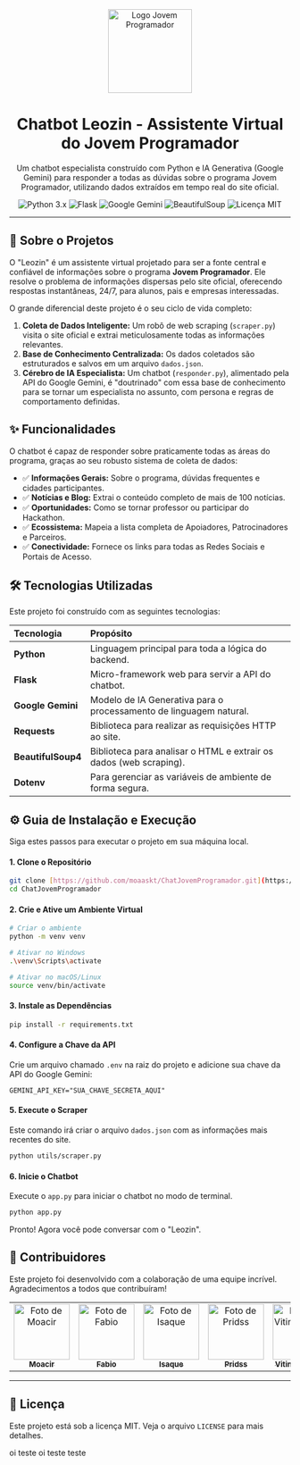 <div align="center">
  <img src="https://www.jovemprogramador.com.br/images/jovemprogramador_logo.png" alt="Logo Jovem Programador" width="150"/>
  <h1><b>Chatbot Leozin - Assistente Virtual do Jovem Programador</b></h1>
  <p>
    Um chatbot especialista construído com Python e IA Generativa (Google Gemini) para responder a todas as dúvidas sobre o programa Jovem Programador, utilizando dados extraídos em tempo real do site oficial.
  </p>
  <p>
    <img src="https://img.shields.io/badge/Python-3.x-blue.svg" alt="Python 3.x">
    <img src="https://img.shields.io/badge/Framework-Flask-black.svg" alt="Flask">
    <img src="https://img.shields.io/badge/IA-Google%20Gemini-4285F4.svg" alt="Google Gemini">
    <img src="https://img.shields.io/badge/Web%20Scraping-BeautifulSoup-orange.svg" alt="BeautifulSoup">
    <img src="https://img.shields.io/badge/Licença-MIT-green.svg" alt="Licença MIT">
  </p>
</div>

---

## 🚀 Sobre o Projetos

O "Leozin" é um assistente virtual projetado para ser a fonte central e confiável de informações sobre o programa **Jovem Programador**. Ele resolve o problema de informações dispersas pelo site oficial, oferecendo respostas instantâneas, 24/7, para alunos, pais e empresas interessadas.

O grande diferencial deste projeto é o seu ciclo de vida completo:
1.  **Coleta de Dados Inteligente:** Um robô de web scraping (`scraper.py`) visita o site oficial e extrai meticulosamente todas as informações relevantes.
2.  **Base de Conhecimento Centralizada:** Os dados coletados são estruturados e salvos em um arquivo `dados.json`.
3.  **Cérebro de IA Especialista:** Um chatbot (`responder.py`), alimentado pela API do Google Gemini, é "doutrinado" com essa base de conhecimento para se tornar um especialista no assunto, com persona e regras de comportamento definidas.

## ✨ Funcionalidades

O chatbot é capaz de responder sobre praticamente todas as áreas do programa, graças ao seu robusto sistema de coleta de dados:

-   ✅ **Informações Gerais:** Sobre o programa, dúvidas frequentes e cidades participantes.
-   ✅ **Notícias e Blog:** Extrai o conteúdo completo de mais de 100 notícias.
-   ✅ **Oportunidades:** Como se tornar professor ou participar do Hackathon.
-   ✅ **Ecossistema:** Mapeia a lista completa de Apoiadores, Patrocinadores e Parceiros.
-   ✅ **Conectividade:** Fornece os links para todas as Redes Sociais e Portais de Acesso.

## 🛠️ Tecnologias Utilizadas

Este projeto foi construído com as seguintes tecnologias:

| Tecnologia      | Propósito                                                    |
| :-------------- | :----------------------------------------------------------- |
| **Python** | Linguagem principal para toda a lógica do backend.           |
| **Flask** | Micro-framework web para servir a API do chatbot.            |
| **Google Gemini** | Modelo de IA Generativa para o processamento de linguagem natural. |
| **Requests** | Biblioteca para realizar as requisições HTTP ao site.        |
| **BeautifulSoup4**| Biblioteca para analisar o HTML e extrair os dados (web scraping). |
| **Dotenv** | Para gerenciar as variáveis de ambiente de forma segura.     |

## ⚙️ Guia de Instalação e Execução

Siga estes passos para executar o projeto em sua máquina local.

#### 1. Clone o Repositório
```bash
git clone [https://github.com/moaaskt/ChatJovemProgramador.git](https://github.com/moaaskt/ChatJovemProgramador.git)
cd ChatJovemProgramador
```

#### 2. Crie e Ative um Ambiente Virtual
```bash
# Criar o ambiente
python -m venv venv

# Ativar no Windows
.\venv\Scripts\activate

# Ativar no macOS/Linux
source venv/bin/activate
```

#### 3. Instale as Dependências
```bash
pip install -r requirements.txt
```

#### 4. Configure a Chave da API
Crie um arquivo chamado `.env` na raiz do projeto e adicione sua chave da API do Google Gemini:
```
GEMINI_API_KEY="SUA_CHAVE_SECRETA_AQUI"
```

#### 5. Execute o Scraper
Este comando irá criar o arquivo `dados.json` com as informações mais recentes do site.
```bash
python utils/scraper.py
```

#### 6. Inicie o Chatbot
Execute o `app.py` para iniciar o chatbot no modo de terminal.
```bash
python app.py
```
Pronto! Agora você pode conversar com o "Leozin".

## 🤝 Contribuidores

Este projeto foi desenvolvido com a colaboração de uma equipe incrível. Agradecimentos a todos que contribuíram!

<table>
  <tr>
    <td align="center">
      <a href="https://github.com/moaaskt">
        <img src="https://github.com/moaaskt.png?size=100" width="100px;" alt="Foto de Moacir"/>
        <br />
        <sub><b>Moacir</b></sub>
      </a>
    </td>
    <td align="center">
      <a href="https://github.com/fabiof8">
        <img src="https://github.com/fabiof8.png?size=100" width="100px;" alt="Foto de Fabio"/>
        <br />
        <sub><b>Fabio</b></sub>
      </a>
    </td>
    <td align="center">
      <a href="https://github.com/isaqmm">
        <img src="https://github.com/isaqmm.png?size=100" width="100px;" alt="Foto de Isaque"/>
        <br />
        <sub><b>Isaque</b></sub>
      </a>
    </td>
    <td align="center">
      <a href="https://github.com/Pridss">
        <img src="https://github.com/Pridss.png?size=100" width="100px;" alt="Foto de Pridss"/>
        <br />
        <sub><b>Pridss</b></sub>
      </a>
    </td>
    <td align="center">
      <a href="https://github.com/VitinhoBatista0103">
        <img src="https://github.com/VitinhoBatista0103.png?size=100" width="100px;" alt="Foto de VitinhoBatista"/>
        <br />
        <sub><b>VitinhoBatista</b></sub>
      </a>
    </td>
  </tr>
</table>

---

## 📜 Licença

Este projeto está sob a licença MIT. Veja o arquivo `LICENSE` para mais detalhes.

oi teste oi teste teste